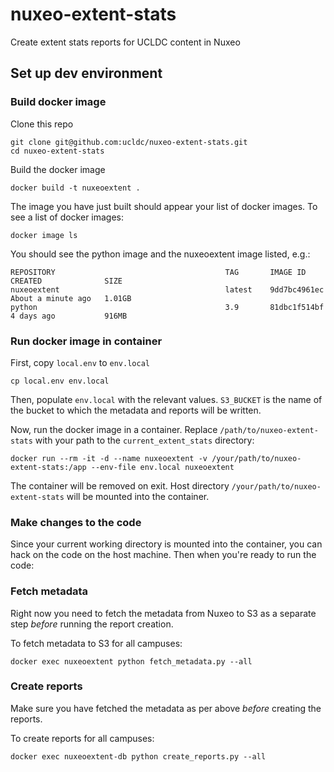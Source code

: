 # nuxeo-extent-stats

Create extent stats reports for UCLDC content in Nuxeo

## Set up dev environment

### Build docker image

Clone this repo

```
git clone git@github.com:ucldc/nuxeo-extent-stats.git
cd nuxeo-extent-stats
```

Build the docker image

```
docker build -t nuxeoextent .
```

The image you have just built should appear your list of docker images. To see a list of docker images:

```
docker image ls
```

You should see the python image and the nuxeoextent image listed, e.g.:

```
REPOSITORY                                      TAG       IMAGE ID       CREATED              SIZE
nuxeoextent                                     latest    9dd7bc4961ec   About a minute ago   1.01GB
python                                          3.9       81dbc1f514bf   4 days ago           916MB
```
### Run docker image in container

First, copy `local.env` to `env.local`

```
cp local.env env.local
```

Then, populate `env.local` with the relevant values. `S3_BUCKET` is the name of the bucket to which the metadata and reports will be written.

Now, run the docker image in a container. Replace `/path/to/nuxeo-extent-stats` with your path to the `current_extent_stats` directory:

```
docker run --rm -it -d --name nuxeoextent -v /your/path/to/nuxeo-extent-stats:/app --env-file env.local nuxeoextent
```

The container will be removed on exit. Host directory `/your/path/to/nuxeo-extent-stats` will be mounted into the container. 

### Make changes to the code

Since your current working directory is mounted into the container, you can hack on the code on the host machine. Then when you're ready to run the code:

### Fetch metadata

Right now you need to fetch the metadata from Nuxeo to S3 as a separate step *before* running the report creation.

To fetch metadata to S3 for all campuses:

```
docker exec nuxeoextent python fetch_metadata.py --all
```

### Create reports

Make sure you have fetched the metadata as per above *before* creating the reports.

To create reports for all campuses:

```
docker exec nuxeoextent-db python create_reports.py --all
```
